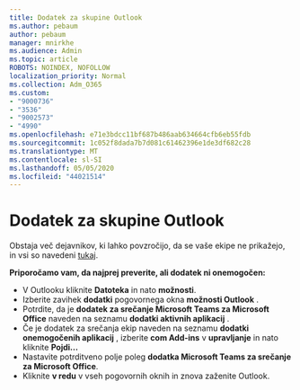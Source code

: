 ```yaml
---
title: Dodatek za skupine Outlook
ms.author: pebaum
author: pebaum
manager: mnirkhe
ms.audience: Admin
ms.topic: article
ROBOTS: NOINDEX, NOFOLLOW
localization_priority: Normal
ms.collection: Adm_O365
ms.custom:
- "9000736"
- "3536"
- "9002573"
- "4990"
ms.openlocfilehash: e71e3bdcc11bf687b486aab634664cfb6eb55fdb
ms.sourcegitcommit: 1c052f8dada7b7d081c61462396e1de3df682c28
ms.translationtype: MT
ms.contentlocale: sl-SI
ms.lasthandoff: 05/05/2020
ms.locfileid: "44021514"
---
```

# <a name="teams-outlook-add-in"></a>Dodatek za skupine Outlook

Obstaja več dejavnikov, ki lahko povzročijo, da se vaše ekipe ne prikažejo, in vsi so navedeni [tukaj](https://docs.microsoft.com/microsoftteams/teams-add-in-for-outlook#teams-meeting-add-in-in-outlook-for-windows-does-not-show).

**Priporočamo vam, da najprej preverite, ali dodatek ni onemogočen:**

- V Outlooku kliknite **Datoteka** in nato **možnosti**.
- Izberite zavihek **dodatki** pogovornega okna **možnosti Outlook** .
- Potrdite, da je **dodatek za srečanje Microsoft Teams za Microsoft Office** naveden na seznamu **dodatki aktivnih aplikacij** .
- Če je dodatek za srečanja ekip naveden na seznamu **dodatki onemogočenih aplikacij** , izberite **com Add-ins** v **upravljanje** in nato kliknite **Pojdi...**
- Nastavite potrditveno polje poleg **dodatka Microsoft Teams za srečanje za Microsoft Office**.
- Kliknite **v redu** v vseh pogovornih oknih in znova zaženite Outlook.

